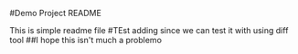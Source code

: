 #Demo Project README

This is simple readme file
#TEst adding since we can test it with using diff tool
##I hope this isn't much a problemo
